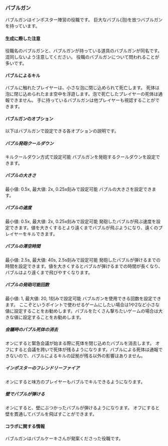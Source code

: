 ### バブルガン
バブルガンはインポスター陣営の役職です。
巨大なバブル(泡)を放つバブルガンを持っています。

#### 生成に際した注意
役職名のバブルガンと、バブルガンが持っている道具のバブルガンが同名です。混同しないよう注意してください。
役職のバブルガンについて問われることが多いです。

#### バブルによるキル
バブルに触れたプレイヤーは、小さな泡に閉じ込められて死亡します。
死体は泡に閉じ込められたまま空中を浮遊します。泡で死亡したプレイヤーの死体は通報できません。
手に持っているバブルガンは他プレイヤーも視認することができます。

#### バブルガンのオプション
以下はバブルガンで設定できる各オプションの説明です。

##### バブル発砲クールダウン
キルクールダウン方式で設定可能
バブルガンを発砲するクールダウンを設定できます。

##### バブルの大きさ
最小値: 0.5x, 最大値: 2x, 0.25x刻みで設定可能
バブルの大きさを設定できます。

##### バブルの速度
最小値: 0.5x, 最大値: 2x, 0.25x刻みで設定可能
発砲したバブルが飛ぶ速度を設定できます。値を大きくするとより遠くまでバブルが飛ぶようになり、遠くのプレイヤーをキルできます。

##### バブルの滞空時間
最小値: 2.5s, 最大値: 40s, 2.5s刻みで設定可能
発砲したバブルが弾けるまでの時間を設定できます。値を大きくするとバブルが弾けるまでの時間が長くなり、バブルはより遠くまで飛びやすくなります。

##### バブルの発砲可能回数
最小値: 1, 最大値: 20, 1刻みで設定可能
バブルガンを使用できる回数を設定できます。
ここぞというポイントで使わせるゲームにしたい場合は1や2など小さな値に設定することをお勧めします。バブルをたくさん撃ちたいゲームの場合は大きな値に設定することをお勧めします。

##### 会議時のバブル死体の消去
オンにすると緊急会議が始まる際に死体を閉じ込めたバブルを消去します。
オフにすると会議を跨いで死体が残るようになります。バブルによる死体は通報できないので、バブルによるキルの証拠が残る以外の影響はありません。

##### インポスターのフレンドリーファイア
オンにすると味方のプレイヤーもバブルでキルできるようになります。

##### 壁でバブルが弾ける
オンにすると、壁にぶつかったバブルが弾けるようになります。
オフにすると壁を貫通してバブルを飛ばすことができます。

#### コラボに関する情報

バブルガンはバブルケーキさんが発案くださった役職です。